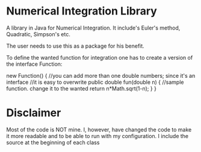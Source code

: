 Numerical Integration Library
=============================

A library in Java for Numerical Integration. It include's Euler's method, Quadratic, Simpson's etc.

The user needs to use this as a package for his benefit. 

To define the wanted function for integration one has to create a version of the interface Function:

  new Function() {
    //you can add more than one double numbers; since it's an interface 
    //it is easy to overwrite
        public double fun(double n) {
          //sample function. change it to the wanted
          return n*Math.sqrt(1-n);
        }
      }
      
Disclaimer
==========

Most of the code is NOT mine. I, however, have changed the code to make it more readable and to be able to run with my configuration. I include the source at the beginning of each class


